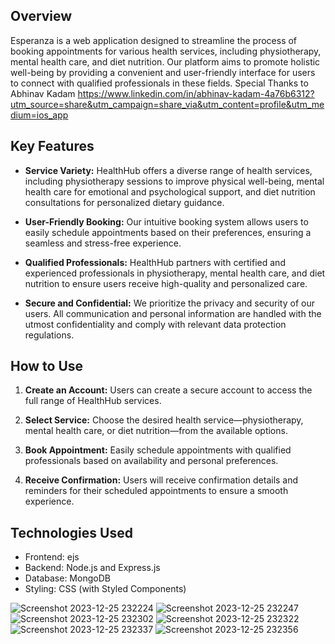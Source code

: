 ## Overview
Esperanza is a web application designed to streamline the process of booking appointments for various health services, including physiotherapy, mental health care, and diet nutrition. Our platform aims to promote holistic well-being by providing a convenient and user-friendly interface for users to connect with qualified professionals in these fields.
Special Thanks to 
Abhinav Kadam 
https://www.linkedin.com/in/abhinav-kadam-4a76b6312?utm_source=share&utm_campaign=share_via&utm_content=profile&utm_medium=ios_app 

## Key Features
- **Service Variety:** HealthHub offers a diverse range of health services, including physiotherapy sessions to improve physical well-being, mental health care for emotional and psychological support, and diet nutrition consultations for personalized dietary guidance.

- **User-Friendly Booking:** Our intuitive booking system allows users to easily schedule appointments based on their preferences, ensuring a seamless and stress-free experience.

- **Qualified Professionals:** HealthHub partners with certified and experienced professionals in physiotherapy, mental health care, and diet nutrition to ensure users receive high-quality and personalized care.

- **Secure and Confidential:** We prioritize the privacy and security of our users. All communication and personal information are handled with the utmost confidentiality and comply with relevant data protection regulations.

## How to Use
1. **Create an Account:** Users can create a secure account to access the full range of HealthHub services.

2. **Select Service:** Choose the desired health service—physiotherapy, mental health care, or diet nutrition—from the available options.

3. **Book Appointment:** Easily schedule appointments with qualified professionals based on availability and personal preferences.

4. **Receive Confirmation:** Users will receive confirmation details and reminders for their scheduled appointments to ensure a smooth experience.

## Technologies Used
- Frontend: ejs
- Backend: Node.js and Express.js
- Database: MongoDB
- Styling: CSS (with Styled Components)

![Screenshot 2023-12-25 232224](https://github.com/AYUSHWAL03/Esperanza/assets/76579614/b31c927a-a4b3-4001-b395-5a25cb24d32d)
![Screenshot 2023-12-25 232247](https://github.com/AYUSHWAL03/Esperanza/assets/76579614/c4f68ed3-1adb-446c-ba48-26c4310b49ee)
![Screenshot 2023-12-25 232302](https://github.com/AYUSHWAL03/Esperanza/assets/76579614/46f160de-aa1e-422f-aee3-c908bcf45235)
![Screenshot 2023-12-25 232322](https://github.com/AYUSHWAL03/Esperanza/assets/76579614/608ae871-f73b-4e9c-9aa3-572959d6308c)
![Screenshot 2023-12-25 232337](https://github.com/AYUSHWAL03/Esperanza/assets/76579614/66d76e36-1005-4622-8c6a-903e32799bd1)
![Screenshot 2023-12-25 232356](https://github.com/AYUSHWAL03/Esperanza/assets/76579614/5712f6fe-36a1-479a-8b50-fa2dae719d5b)

